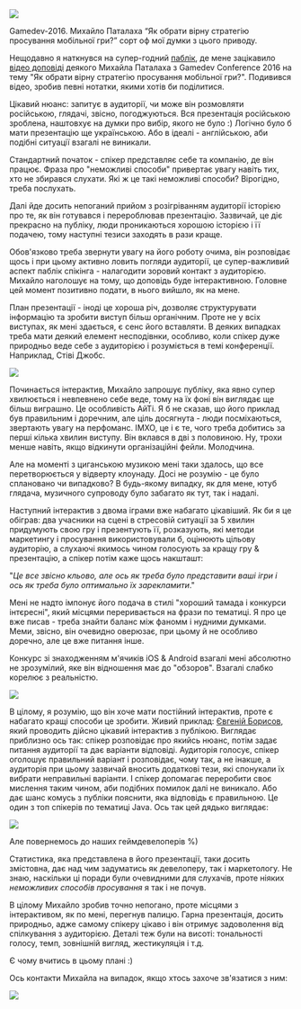 <img src = "http://static.fjcdn.com/pictures/Early+access+games+it+s+a+thing+the+past+months+years+for_1a4afc_5179102.jpg"/>

Gamedev-2016. Михайло Паталаха “Як обрати вірну стратегію просування мобільної гри?”
сорт оф мої думки з цього приводу.


Нещодавно я наткнувся на супер-годний <a href = "https://vk.com/startuplviv" target = "_blank">паблік</a>, де мене зацікавило <a href = "https://youtu.be/hJX2S3QlCtY" target = "_blank">відео доповіді</a> деякого Михайла Паталаха з Gamedev Conference 2016 на тему "Як обрати вірну стратегію просування мобільної гри?". Подивився відео, зробив певні нотатки, якими хотів би поділитися. 


Цікавий нюанс: запитує в аудиторії, чи може він розмовляти російською, глядачі, звісно, погоджуються. Вся презентація російською зроблена, наштовхує на думки про вибір, якого не було :) Логічно було б мати презентацію ще українською. Або в ідеалі - англійською, аби подібні ситуації взагалі не виникали.

Стандартний початок - спікер представляє себе та компанію, де він працює.
Фраза про "неможливі способи" привертає увагу навіть тих, хто не збирався слухати. Які ж це такі неможливі способи? Вірогідно, треба послухать.

Далі йде досить непоганий прийом з розігріванням аудиторії історією про те, як він готувався і перероблював презентацію. Зазвичай, це діє прекрасно на публіку, люди проникаються хорошою історією і її подачею, тому наступні тезиси заходять в рази краще. 

Обов'язково треба звернути увагу на його роботу очима, він розповідає щось і при цьому активно ловить погляди аудиторії, це супер-важливий аспект паблік спікінга - налагодити зоровий контакт з аудиторією. Михайло наголошує на тому, що доповідь буде інтерактивною. Головне цей момент позитивно подати, в нього вийшло, як на мене.

План презентації - іноді це хороша річ, дозволяє структурувати інформацію та зробити виступ більш органічним. Проте не у всіх виступах, як мені здається, є сенс його вставляти. В деяких випадках треба мати деякий елемент несподівнки, особливо, коли спікер дуже природньо веде себе з аудиторією і розуміється в темі конференції. Наприклад, Стіві Джобс. 

<img src = "http://www.presentationzen.com/.a/6a00d83451b64669e2015438911180970c-800wi" />

Починається інтерактив, Михайло запрошує публіку, яка явно супер хвилюється і невпевнено себе веде, тому на їх фоні він виглядає ще більш виграшно. Це особливість АйТі. 
Я б не сказав, що його приклад був правильним і доречним, але ціль досягнута - люди посміхаються, звертають увагу на перфоманс. ІМХО, це і є те, чого треба добитись за перші кілька хвилин виступу. Він вклався в дві з половиною. Ну, трохи менше навіть, якщо відкинути організаційні фейли. Молодчина.

Але на моменті з циганською музикою мені таки здалось, що все перетворюється у відверту клоунаду. Досі не розумію - це було сплановано чи випадково? 
В будь-якому випадку, як для мене, ютуб глядача, музичного супроводу було забагато як тут, так і надалі. 

Наступний інтерактив з двома іграми вже набагато цікавіший. Як би я це обіграв: два учасники на сцені в стресовій ситуації за 5 хвилин придумують свою гру і презентують її, розказують, які методи маркетингу і просування використовували б, оцінюють цільову аудиторію, а слухаючі якимось чином голосують за кращу гру & презентацію, а спікер потім каже щось накшташт: 

"<i>Це все звісно кльово, але ось як треба було представити ваші ігри і ось як треба було оптимально їх зарекламити</i>."

Мені не надто імпонує його подача в стилі "хороший тамада і конкурси інтєресні", який місцями переривається на фрази по тематиці. Я про це вже писав - треба знайти баланс між фаномм і нудними думками.
Меми, звісно, він очевидно оверюзає, при цьому й не особливо доречно, але це вже питання інше.


Конкурс зі знаходженням м'ячиків iOS & Android взагалі мені абсолютно не зрозумілий, яке він відношення має до "обзоров". Взагалі слабко корелює з реальністю.

<img src = "http://atkritka.com/upload/iblock/2b6/atkritka_1376028841_624.jpg"/>

В цілому, я розумію, що він хоче мати постійний інтерактив, проте є набагато кращі способи це зробити. Живий приклад: <a href = "https://youtu.be/U8MtGYa04v8	">Євгеній Борисов</a>, який проводить дійсно цікавий інтерактив з публікою. 
Виглядає приблизно ось так: спікер розповідає про якийсь нюанс, потім задає питання аудиторії та дає варіанти відповіді. Аудиторія голосує, спікер оголошує правильний варіант і розповідає, чому так, а не інакше, а аудиторія при цьому зазвичай вносить додаткові тези, які спонукали їх вибрати неправильні варіанти. І спікер допомагає переробити своє мислення таким чином, аби подібних помилок далі не виникало.
Або дає шанс комусь з публіки пояснити, яка відповідь є правильною.
Це один з топ спікерів по тематиці Java. Ось так цей дядько виглядає:

<img src = "http://2015.jokerconf.com/images/speakers/borisov.png"/>

Але повернемось до наших геймдевелоперів %)

Статистика, яка представлена в його презентації, таки досить змістовна, дає над чим задуматись як девелоперу, так і маркетологу. 
Не знаю, наскільки ці поради були очевидними для слухачів, проте ніяких _неможливих способів просування_  я так і не почув. 

В цілому Михайло зробив точно непогано, проте місцями з інтерактивом, як по мені, перегнув палицю. Гарна презентація, досить природньо, адже самому спікеру цікаво і він отримує задоволення від спілкування з аудиторією. Деталі теж були на висоті: тональності голосу, темп, зовнішній вигляд, жестикуляція і т.д. 

Є чому вчитись в цьому плані :)

Ось контакти Михайла на випадок, якщо хтось захоче зв'язатися з ним:

<img src = "http://image.slidesharecdn.com/random-151103102029-lva1-app6892/95/lviv-md-day-2015-10-638.jpg?cb=1446546082"/>








